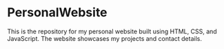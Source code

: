 # PersonalWebsite
This is the repository for my personal website built using HTML, CSS, and JavaScript. The website showcases my projects and contact details.